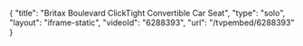 {
    "title": "Britax Boulevard ClickTight Convertible Car Seat",
    "type": "solo",
    "layout": "iframe-static",
    "videoId": "6288393",
    "url": "\/tvpembed\/6288393"
}